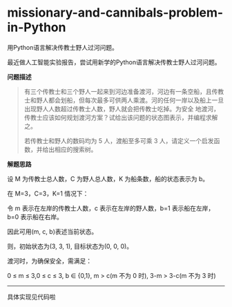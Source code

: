 # missionary-and-cannibals-problem-in-Python
用Python语言解决传教士野人过河问题。

最近做人工智能实验报告，尝试用新学的Python语言解决传教士野人过河问题。

**问题描述**

> 有三个传教士和三个野人一起来到河边准备渡河，河边有一条空船，且传教士和野人都会划船，但每次最多可供两人乘渡。河的任何一岸以及船上一旦出现野人人数超过传教士人数，野人就会把传教士吃掉。为安全 地渡河，传教士应该如何规划渡河方案？试给出该问题的状态图表示，并编程求解之。
>
> 若传教士和野人的数码均为 5 人，渡船至多可乘 3 人，请定义一个启发函 数，并给出相应的搜索树。

**解题思路**

设 M 为传教士总人数，C 为野人总人数，K 为船条数，船的状态表示为 b。

在 M=3，C=3，K=1 情况下：

令 m 表示在左岸的传教士人数，c 表示在左岸的野人数，b=1 表示船在左岸， b=0 表示船在右岸。

因此可用(m, c, b)表述当前状态。

则，初始状态为(3, 3, 1), 目标状态为(0, 0, 0)。

渡河时，为确保安全，需满足：

0 ≤ m ≤ 3,0 ≤ c ≤ 3, b ∈ {0,1}, m > c(m 不为 0 时), 3-m > 3-c(m 不为 3 时)

---

具体实现见代码啦
